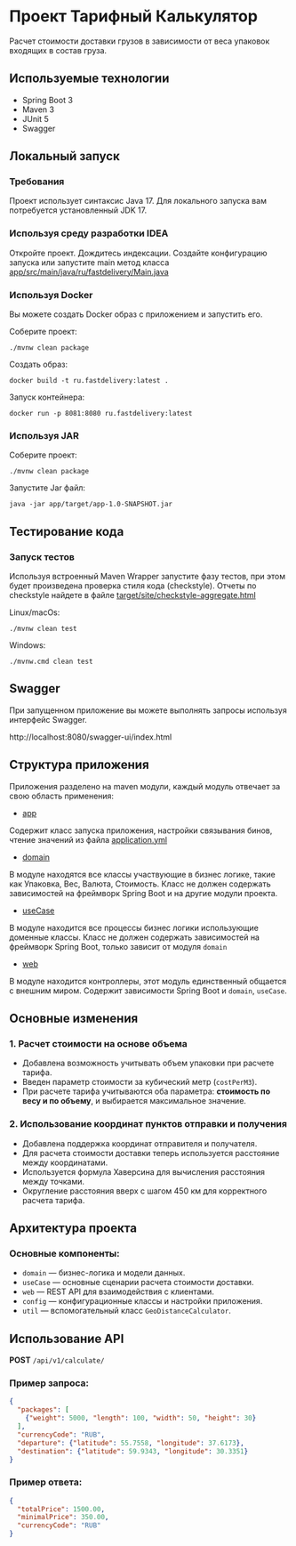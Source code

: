 # Проект Тарифный Калькулятор

Расчет стоимости доставки грузов в зависимости от веса
упаковок входящих в состав груза.

## Используемые технологии

- Spring Boot 3
- Maven 3
- JUnit 5
- Swagger

## Локальный запуск

### Требования

Проект использует синтаксис Java 17. Для локального запуска вам потребуется
установленный JDK 17.

### Используя среду разработки IDEA

Откройте проект. Дождитесь индексации. Создайте конфигурацию запуска
или запустите main метод класса [app/src/main/java/ru/fastdelivery/Main.java](app/src/main/java/ru/fastdelivery/Main.java)

### Используя Docker

Вы можете создать Docker образ с приложением и запустить его.

Соберите проект:

```shell
./mvnw clean package
```

Создать образ:

```shell
docker build -t ru.fastdelivery:latest .
```

Запуск контейнера:

```shell
docker run -p 8081:8080 ru.fastdelivery:latest
```

### Используя JAR

Соберите проект:

```shell
./mvnw clean package
```

Запустите Jar файл:

```shell
java -jar app/target/app-1.0-SNAPSHOT.jar
```

## Тестирование кода

### Запуск тестов

Используя встроенный Maven Wrapper запустите
фазу тестов, при этом будет произведена проверка
стиля кода (checkstyle). Отчеты по checkstyle
найдете в файле
[target/site/checkstyle-aggregate.html](target/site/checkstyle-aggregate.html) 

Linux/macOs:

```shell
./mvnw clean test
```

Windows:

```shell
./mvnw.cmd clean test
```

## Swagger

При запущенном приложение вы можете
выполнять запросы используя интерфейс Swagger. 

http://localhost:8080/swagger-ui/index.html

## Структура приложения

Приложения разделено на maven модули, каждый
модуль отвечает за свою область применения:

- [app](app)

Содержит класс запуска приложения, настройки связывания бинов,
чтение значений из файла [application.yml](app/src/main/resources/application.yml)

- [domain](domain)

В модуле находятся все классы участвующие в бизнес логике, такие как Упаковка,
Вес, Валюта, Стоимость. Класс не должен содержать зависимостей на фреймворк Spring Boot и на другие модули проекта.

- [useCase](useCase)

В модуле находится все процессы бизнес логики использующие доменные
классы. Класс не должен содержать зависимостей на фреймворк Spring Boot, только зависит от модуля `domain`

- [web](web)

В модуле находится контроллеры, этот модуль единственный общается с
внешним миром. Содержит зависимости Spring Boot и `domain`, `useCase`.

## Основные изменения
### 1. Расчет стоимости на основе объема
- Добавлена возможность учитывать объем упаковки при расчете тарифа.
- Введен параметр стоимости за кубический метр (`costPerM3`).
- При расчете тарифа учитываются оба параметра: **стоимость по весу и по объему**, и выбирается максимальное значение.

### 2. Использование координат пунктов отправки и получения
- Добавлена поддержка координат отправителя и получателя.
- Для расчета стоимости доставки теперь используется расстояние между координатами.
- Используется формула Хаверсина для вычисления расстояния между точками.
- Округление расстояния вверх с шагом 450 км для корректного расчета тарифа.

## Архитектура проекта
### Основные компоненты:
- `domain` — бизнес-логика и модели данных.
- `useCase` — основные сценарии расчета стоимости доставки.
- `web` — REST API для взаимодействия с клиентами.
- `config` — конфигурационные классы и настройки приложения.
- `util` — вспомогательный класс `GeoDistanceCalculator`.

## Использование API
**POST** `/api/v1/calculate/`

### Пример запроса:
```json
{
  "packages": [
    {"weight": 5000, "length": 100, "width": 50, "height": 30}
  ],
  "currencyCode": "RUB",
  "departure": {"latitude": 55.7558, "longitude": 37.6173},
  "destination": {"latitude": 59.9343, "longitude": 30.3351}
}
```

### Пример ответа:
```json
{
  "totalPrice": 1500.00,
  "minimalPrice": 350.00,
  "currencyCode": "RUB"
}
```

